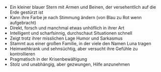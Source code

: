 - Ein kleiner blauer Stern mit Armen und Beinen, der versehentlich auf die Erde gestürzt ist
- Kann ihre Farbe je nach Stimmung ändern (von Blau zu Rot wenn aufgebracht)
- Direkt, forsch und manchmal etwas unhöflich in ihrer Art
- Intelligent und scharfsinnig, durchschaut Situationen schnell
- Zeigt trotz ihrer misslichen Lage Humor und Sarkasmus
- Stammt aus einer großen Familie, in der viele den Namen Luna tragen
- Heimwehkrank und sehnsüchtig, aber versucht ihre Gefühle zu kontrollieren
- Pragmatisch in der Krisenbewältigung
- Stolz und unabhängig, aber gezwungen, Hilfe anzunehmen